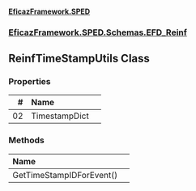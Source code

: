 #### [EficazFramework.SPED](EficazFrameworkSPED.md 'EficazFramework SPED')
### [EficazFramework.SPED.Schemas.EFD_Reinf](EficazFramework.SPED.Schemas.EFD_Reinf.md 'EficazFramework.SPED.Schemas.EFD_Reinf')

## ReinfTimeStampUtils Class
### Properties

| # | Name | |
| ---: | :--- | :--- |
| 02 | TimestampDict |  |
### Methods

| Name | |
| :--- | :--- |
| GetTimeStampIDForEvent() |  |
